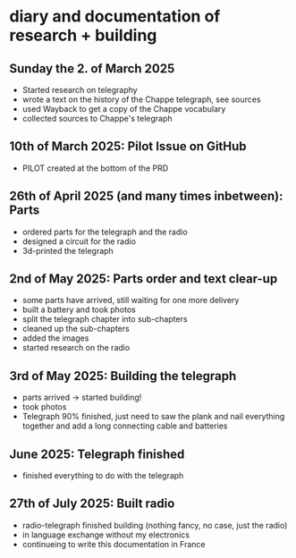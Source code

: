 # diary and documentation of research + building
## Sunday the 2. of March 2025
- Started research on telegraphy
- wrote a text on the history of the Chappe telegraph, see sources
- used Wayback to get a copy of the Chappe vocabulary
- collected sources to Chappe's telegraph

## 10th of March 2025: Pilot Issue on GitHub
- PILOT created at the bottom of the PRD

## 26th of April 2025 (and many times inbetween): Parts
- ordered parts for the telegraph and the radio
- designed a circuit for the radio
- 3d-printed the telegraph

## 2nd of May 2025: Parts order and text clear-up
- some parts have arrived, still waiting for one more delivery
- built a battery and took photos
- split the telegraph chapter into sub-chapters
- cleaned up the sub-chapters
- added the images
- started research on the radio

## 3rd of May 2025: Building the telegraph
- parts arrived -> started building!
- took photos
- Telegraph 90% finished, just need to saw the plank and nail everything together and add a long connecting cable and batteries

## June 2025: Telegraph finished
- finished everything to do with the telegraph
  
## 27th of July 2025: Built radio
- radio-telegraph finished building (nothing fancy, no case, just the radio)
- in language exchange without my electronics 
- continueing to write this documentation in France
  
## 